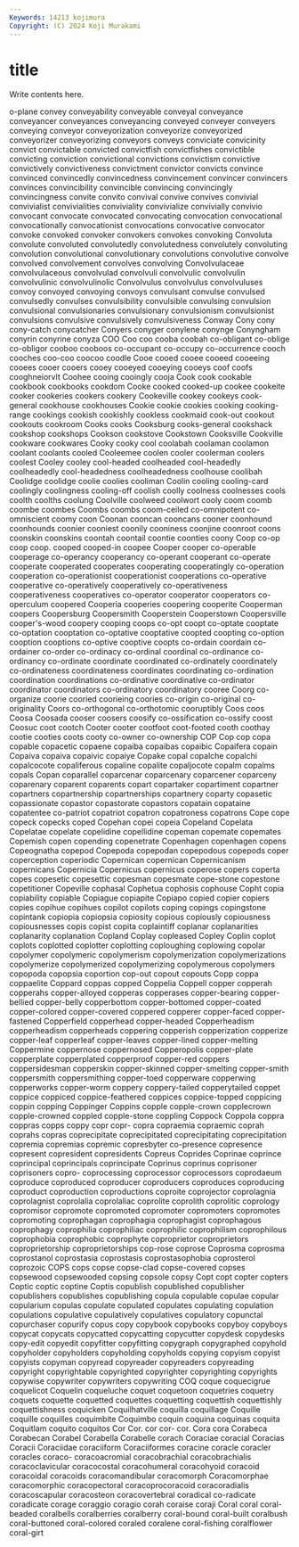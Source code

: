 ```yaml
---
Keywords: 14213 kojimura
Copyright: (C) 2024 Koji Murakami
---
```


# title

Write contents here.



o-plane convey conveyability conveyable conveyal
conveyance conveyancer conveyances conveyancing conveyed conveyer conveyers conveying conveyor conveyorization
conveyorize conveyorized conveyorizer conveyorizing conveyors conveys conviciate convicinity convict convictable
convicted convictfish convictfishes convictible convicting conviction convictional convictions convictism convictive
convictively convictiveness convictment convictor convicts convince convinced convincedly convincedness convincement
convincer convincers convinces convincibility convincible convincing convincingly convincingness convite convito
convival convive convives convivial convivialist convivialities conviviality convivialize convivially convivio
convocant convocate convocated convocating convocation convocational convocationally convocationist convocations convocative
convocator convoke convoked convoker convokers convokes convoking Convoluta convolute convoluted
convolutedly convolutedness convolutely convoluting convolution convolutional convolutionary convolutions convolutive convolve
convolved convolvement convolves convolving Convolvulaceae convolvulaceous convolvulad convolvuli convolvulic convolvulin
convolvulinic convolvulinolic Convolvulus convolvulus convolvuluses convoy convoyed convoying convoys convulsant
convulse convulsed convulsedly convulses convulsibility convulsible convulsing convulsion convulsional convulsionaries
convulsionary convulsionism convulsionist convulsions convulsive convulsively convulsiveness Conway Cony cony
cony-catch conycatcher Conyers conyger conylene conynge Conyngham conyrin conyrine conyza
COO Coo coo cooba coobah co-obligant co-oblige co-obligor cooboo cooboos
co-occupant co-occupy co-occurrence cooch cooches coo-coo coocoo coodle Cooe cooed
cooee cooeed cooeeing cooees cooer cooers cooey cooeyed cooeying cooeys
coof coofs cooghneiorvlt Coohee cooing cooingly cooja Cook cook cookable
cookbook cookbooks cookdom Cooke cooked cooked-up cookee cookeite cooker cookeries
cookers cookery Cookeville cookey cookeys cook-general cookhouse cookhouses Cookie cookie
cookies cooking cooking-range cookings cookish cookishly cookless cookmaid cook-out cookout
cookouts cookroom Cooks cooks Cooksburg cooks-general cookshack cookshop cookshops Cookson
cookstove Cookstown Cooksville Cookville cookware cookwares Cooky cooky cool coolabah
coolaman coolamon coolant coolants cooled Cooleemee coolen cooler coolerman coolers
coolest Cooley cooley cool-headed coolheaded cool-headedly coolheadedly cool-headedness coolheadedness coolhouse
coolibah Coolidge coolidge coolie coolies cooliman Coolin cooling cooling-card coolingly
coolingness cooling-off coolish coolly coolness coolnesses cools coolth coolths coolung
Coolville coolweed coolwort cooly coom coomb coombe coombes Coombs coombs
coom-ceiled co-omnipotent co-omniscient coomy coon Coonan cooncan cooncans cooner coonhound
coonhounds coonier cooniest coonily cooniness coonjine coonroot coons coonskin coonskins
coontah coontail coontie coonties coony Coop co-op coop coop. cooped
cooped-in coopee Cooper cooper co-operable cooperage co-operancy cooperancy co-operant cooperant
co-operate cooperate cooperated cooperates cooperating cooperatingly co-operation cooperation co-operationist cooperationist
cooperations co-operative cooperative co-operatively cooperatively co-operativeness cooperativeness cooperatives co-operator cooperator
cooperators co-operculum coopered Cooperia cooperies coopering cooperite Cooperman coopers Coopersburg
Coopersmith Cooperstein Cooperstown Coopersville cooper's-wood coopery cooping coops co-opt coopt
co-optate cooptate co-optation cooptation co-optative cooptative coopted coopting co-option cooption
cooptions co-optive cooptive coopts co-ordain coordain co-ordainer co-order co-ordinacy co-ordinal
coordinal co-ordinance co-ordinancy co-ordinate coordinate coordinated co-ordinately coordinately co-ordinateness coordinateness
coordinates coordinating co-ordination coordination coordinations co-ordinative coordinative co-ordinator coordinator coordinators
co-ordinatory coordinatory cooree Coorg co-organize coorie cooried coorieing coories co-origin
co-original co-originality Coors co-orthogonal co-orthotomic cooruptibly Coos coos Coosa Coosada
cooser coosers coosify co-ossification co-ossify coost Coosuc coot cootch Cooter
cooter cootfoot coot-footed cooth coothay cootie cooties coots cooty co-owner
co-ownership COP Cop cop copa copable copacetic copaene copaiba copaibas
copaibic Copaifera copain Copaiva copaiva copaivic copaiye Copake copal copalche
copalchi copalcocote copaliferous copaline copalite copaljocote copalm copalms copals Copan
coparallel coparcenar coparcenary coparcener coparceny coparenary coparent coparents copart copartaker
copartiment copartner copartners copartnership copartnerships copartnery coparty copasetic copassionate copastor
copastorate copastors copatain copataine copatentee co-patriot copatriot copatron copatroness copatrons
Cope cope copeck copecks coped Copehan copei copeia Copeland Copelata
Copelatae copelate copelidine copellidine copeman copemate copemates Copemish copen copending
copenetrate Copenhagen copenhagen copens Copeognatha copepod Copepoda copepodan copepodous copepods
coper coperception coperiodic Copernican copernican Copernicanism copernicans Copernicia Copernicus copernicus
coperose copers coperta copes copesetic copesettic copesman copesmate cope-stone copestone
copetitioner Copeville cophasal Cophetua cophosis cophouse Copht copia copiability copiable
Copiague copiapite Copiapo copied copier copiers copies copihue copihues copilot
copilots coping copings copingstone copintank copiopia copiopsia copiosity copious copiously
copiousness copiousnesses copis copist copita coplaintiff coplanar coplanarities coplanarity coplanation
Copland Coplay copleased Copley Coplin coplot coplots coplotted coplotter coplotting
coploughing coplowing copolar copolymer copolymeric copolymerism copolymerization copolymerizations copolymerize copolymerized
copolymerizing copolymerous copolymers copopoda copopsia coportion cop-out copout copouts Copp
coppa coppaelite Coppard coppas copped Coppelia Coppell copper copperah copperahs
copper-alloyed copperas copperases copper-bearing copper-bellied copper-belly copperbottom copper-bottomed copper-coated copper-colored
copper-covered coppered copperer copper-faced copper-fastened Copperfield copperhead copper-headed Copperheadism copperheadism
copperheads coppering copperish copperization copperize copper-leaf copperleaf copper-leaves copper-lined copper-melting
Coppermine coppernose coppernosed Copperopolis copper-plate copperplate copperplated copperproof copper-red coppers
coppersidesman copperskin copper-skinned copper-smelting copper-smith coppersmith coppersmithing copper-toed copperware copperwing
copperworks copper-worm coppery coppery-tailed copperytailed coppet coppice coppiced coppice-feathered coppices
coppice-topped coppicing coppin copping Coppinger Coppins copple copple-crown copplecrown copple-crowned
coppled copple-stone coppling Coppock Coppola coppra coppras copps coppy copr
copr- copra copraemia copraemic coprah coprahs copras coprecipitate coprecipitated coprecipitating
coprecipitation copremia copremias copremic copresbyter co-presence copresence copresent copresident copresidents
Copreus Coprides Coprinae coprince coprincipal coprincipals coprincipate Coprinus coprinus coprisoner
coprisoners copro- coprocessing coprocessor coprocessors coprodaeum coproduce coproduced coproducer coproducers
coproduces coproducing coproduct coproduction coproductions coproite coprojector coprolagnia coprolagnist coprolalia
coprolaliac coprolite coprolith coprolitic coprology copromisor copromote copromoted copromoter copromoters
copromotes copromoting coprophagan coprophagia coprophagist coprophagous coprophagy coprophilia coprophiliac coprophilic
coprophilism coprophilous coprophobia coprophobic coprophyte coproprietor coproprietors coproprietorship coproprietorships cop-rose
coprose Coprosma coprosma coprostanol coprostasia coprostasis coprostasophobia coprosterol coprozoic COPS
cops copse copse-clad copse-covered copses copsewood copsewooded copsing copsole copsy
Copt copt copter copters Coptic coptic coptine Coptis copublish copublished
copublisher copublishers copublishes copublishing copula copulable copulae copular copularium copulas
copulate copulated copulates copulating copulation copulations copulative copulatively copulatives copulatory
copunctal copurchaser copurify copus copy copybook copybooks copyboy copyboys copycat
copycats copycatted copycatting copycutter copydesk copydesks copy-edit copyedit copyfitter copyfitting
copygraph copygraphed copyhold copyholder copyholders copyholding copyholds copying copyism copyist
copyists copyman copyread copyreader copyreaders copyreading copyright copyrightable copyrighted copyrighter
copyrighting copyrights copywise copywriter copywriters copywriting COQ coque coquecigrue coquelicot
Coquelin coqueluche coquet coquetoon coquetries coquetry coquets coquette coquetted coquettes
coquetting coquettish coquettishly coquettishness coquicken Coquilhatville coquilla coquillage Coquille coquille
coquilles coquimbite Coquimbo coquin coquina coquinas coquita Coquitlam coquito coquitos
Cor Cor. cor cor- cor. Cora cora Corabeca Corabecan Corabel
Corabella Corabelle corach Coraciae coracial Coracias Coracii Coraciidae coraciiform Coraciiformes
coracine coracle coracler coracles coraco- coracoacromial coracobrachial coracobrachialis coracoclavicular coracocostal
coracohumeral coracohyoid coracoid coracoidal coracoids coracomandibular coracomorph Coracomorphae coracomorphic coracopectoral
coracoprocoracoid coracoradialis coracoscapular coracosteon coracovertebral coradical co-radicate coradicate corage coraggio
coragio corah coraise coraji Coral coral coral-beaded coralbells coralberries coralberry
coral-bound coral-built coralbush coral-buttoned coral-colored coraled coralene coral-fishing coralflower coral-girt
